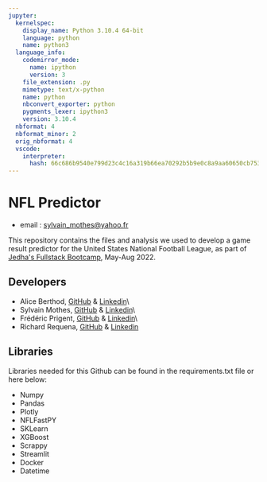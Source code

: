 ```yaml
---
jupyter:
  kernelspec:
    display_name: Python 3.10.4 64-bit
    language: python
    name: python3
  language_info:
    codemirror_mode:
      name: ipython
      version: 3
    file_extension: .py
    mimetype: text/x-python
    name: python
    nbconvert_exporter: python
    pygments_lexer: ipython3
    version: 3.10.4
  nbformat: 4
  nbformat_minor: 2
  orig_nbformat: 4
  vscode:
    interpreter:
      hash: 66c686b9540e799d23c4c16a319b66ea70292b5b9e0c8a9aa60650cb753842e8
---
```



# **NFL Predictor**


* email : sylvain_mothes@yahoo.fr







This repository contains the files and analysis we used to develop a
game result predictor for the United States National Football League, as
part of [Jedha\'s Fullstack
Bootcamp](https://en.jedha.co/formations/formation-data-scientist9),
May-Aug 2022.



## Developers


-   Alice Berthod, [GitHub](https://github.com/aliceberthod) &
    [Linkedin](https://www.linkedin.com/in/alice-berthod-3a2442107/)\
-   Sylvain Mothes, [GitHub](https://github.com/Stylomines) &
    [Linkedin](https://www.linkedin.com/in/sylvain-mothes-50b77087/)\
-   Frédéric Prigent, [GitHub](https://github.com/dafrd) &
    [Linkedin](https://www.linkedin.com/in/frederic-prigent/)\
-   Richard Requena, [GitHub](https://github.com/Mamelukor) &
    [Linkedin](https://www.linkedin.com/in/richard-requena/)


## Libraries


Libraries needed for this Github can be found in the requirements.txt
file or here below:

-   Numpy
-   Pandas
-   Plotly
-   NFLFastPY
-   SKLearn
-   XGBoost
-   Scrappy
-   Streamlit
-   Docker
-   Datetime

